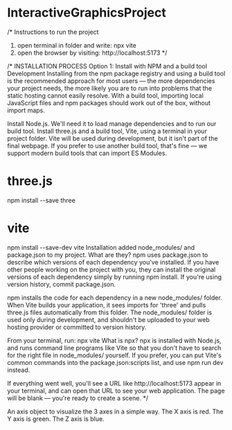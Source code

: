 # InteractiveGraphicsProject

/*
Instructions to run the project
1. open terminal in folder and write: npx vite
2. open the browser by visiting: http://localhost:5173
*/

/* INSTALLATION PROCESS
Option 1: Install with NPM and a build tool
Development
Installing from the npm package registry and using a build tool is the recommended approach for most users — the more dependencies your project needs, the more likely you are to run into problems that the static hosting cannot easily resolve. With a build tool, importing local JavaScript files and npm packages should work out of the box, without import maps.

Install Node.js. We'll need it to load manage dependencies and to run our build tool.
Install three.js and a build tool, Vite, using a terminal in your project folder. Vite will be used during development, but it isn't part of the final webpage. If you prefer to use another build tool, that's fine — we support modern build tools that can import ES Modules.

# three.js
npm install --save three

# vite
npm install --save-dev vite
Installation added node_modules/ and package.json to my project. What are they?
npm uses package.json to describe which versions of each dependency you've installed. If you have other people working on the project with you, they can install the original versions of each dependency simply by running npm install. If you're using version history, commit package.json.

npm installs the code for each dependency in a new node_modules/ folder. When Vite builds your application, it sees imports for 'three' and pulls three.js files automatically from this folder. The node_modules/ folder is used only during development, and shouldn't be uploaded to your web hosting provider or committed to version history.

From your terminal, run:
npx vite
What is npx?
npx is installed with Node.js, and runs command line programs like Vite so that you don't have to search for the right file in node_modules/ yourself. If you prefer, you can put Vite's common commands into the package.json:scripts list, and use npm run dev instead.

If everything went well, you'll see a URL like http://localhost:5173 appear in your terminal, and can open that URL to see your web application.
The page will be blank — you're ready to create a scene.
*/ 

An axis object to visualize the 3 axes in a simple way.
The X axis is red. The Y axis is green. The Z axis is blue.